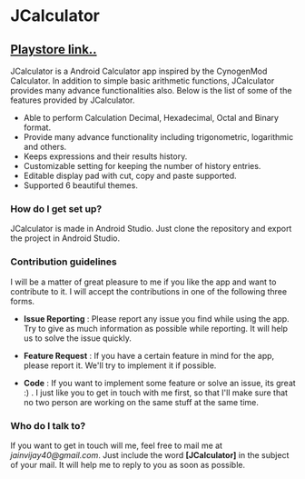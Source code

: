 # JCalculator   
## [Playstore link..](https://play.google.com/store/apps/details?id=com.vj.android.jcalc) 

JCalculator is a Android Calculator app inspired by the CynogenMod Calculator. In addition to simple basic arithmetic functions, JCalculator provides many advance functionalities also. Below is the list of some of the features provided by JCalculator. 

* Able to perform Calculation Decimal, Hexadecimal, Octal and Binary format.
* Provide many advance functionality including trigonometric, logarithmic and others.
* Keeps expressions and their results history.
* Customizable setting for keeping the number of history entries. 
* Editable display pad with cut, copy and paste supported.
* Supported 6 beautiful themes.

### How do I get set up? ###

JCalculator is made in Android Studio. Just clone the repository and export the project in Android Studio. 

### Contribution guidelines ###

I will be a matter of great pleasure to me if you like the app and want to contribute to it. I will accept the contributions in one of the following three forms. 

* **Issue Reporting** : Please report any issue you find while using the app. Try to give as much information as possible while reporting. It will help us to solve the issue quickly. 

* **Feature Request** : If you have a certain feature in mind for the app, please report it. We'll try to implement it if possible.

* **Code** : If you want to implement some feature or solve an issue, its great :) . I just like you to get in touch with me first, so that I'll make sure that no two person are working on the same stuff at the same time.


### Who do I talk to? ###

If you want to get in touch will me, feel free to mail me at _jainvijay40@gmail.com_. Just include the word **[JCalculator]** in the subject of your mail. It will help me to reply to you as soon as possible.
